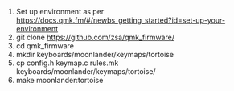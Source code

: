 1. Set up environment as per https://docs.qmk.fm/#/newbs_getting_started?id=set-up-your-environment
2. git clone https://github.com/zsa/qmk_firmware/
3. cd qmk_firmware
4. mkdir keyboards/moonlander/keymaps/tortoise
5. cp config.h keymap.c rules.mk keyboards/moonlander/keymaps/tortoise/
6. make moonlander:tortoise
